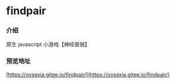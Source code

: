 # findpair

### 介绍

原生 javascript 小游戏【神经衰弱】

### 预览地址

[https://ovsexia.gitee.io/findpair/](https://ovsexia.gitee.io/findpair/)